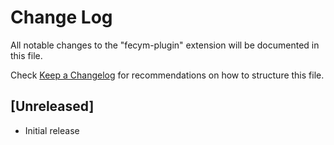 # Change Log

All notable changes to the "fecym-plugin" extension will be documented in this file.

Check [Keep a Changelog](http://keepachangelog.com/) for recommendations on how to structure this file.

## [Unreleased]

- Initial release